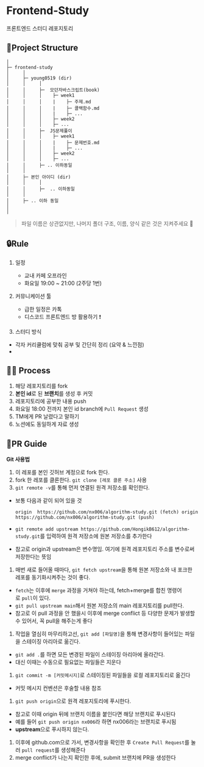 # Frontend-Study
프론트엔드 스터디 레포지토리

## 📁Project Structure


```
│
├─ frontend-study
│     │
│     ├─ young0519 (dir)
│     │     │
│     │     ├─  모던자바스크립트(book)
│     │     │    ├─ week1
│     │     │    |    ├─ 주제.md
│     │     │    |    ├─ 콜백함수.md
│     │     │    |    ├─ ...
│     │     │    ├─ week2
│     │     │    ├─ ...
│     │     ├─  JS문제풀이
│     │     │    ├─ week1
│     │     │    |    ├─ 문제번호.md
│     │     │    |    ├─ ...
│     │     │    ├─ week2
│     │     │    ├─ ...
│     │     ├─ .. 이하동일
│     │
│     ├─ 본인 아이디 (dir)
│     │     │
│     │     ├─  .. 이하동일
│     │
│     ├─ .. 이하 동일
│
│
```

> 파일 이름은 상관없지만, 나머지 폴더 구조, 이름, 양식 같은 것은 지켜주세요 🙏
> 

## 🔒Rule


1. 일정 
    - 교내 카페 오프라인
    - 화요일 19:00 ~ 21:00 (2주당 1번)
2. 커뮤니케이션 툴
    - 급한 일정은 카톡
    - 디스코드 프론트엔드 방 활용하기 ❗

3. 스터디 방식

- 각자 커리큘럼에 맞춰 공부 및 간단히 정리 (요약 & 느낀점)
- 

## 👨‍💻 Process


1. 해당 레포지토리를 fork
2. **본인 id**로 된 **브랜치**를 생성 후 커밋
3. 레포지토리에 공부한 내용 push
4. 화요일 18:00 전까지 본인 id branch에 `Pull Request` 생성
5. TM에게 PR 날렸다고 말하기
6. 노션에도 동일하게 자료 생성

## 📄PR Guide


**Git 사용법**

1. 이 레포를 본인 깃허브 계정으로 fork 한다.
2. fork 한 레포를 클론한다. `git clone [레포 클론 주소]` 사용
3. `git remote -v`를 통해 먼저 연결된 원격 저장소를 확인한다.
- 보통 다음과 같이 되어 있을 것
    
    `origin  https://github.com/nx006/algorithm-study.git (fetch)
    origin  https://github.com/nx006/algorithm-study.git (push)`
    
- `git remote add upstream https://github.com/HongikB612/algorithm-study.git`를 입력하여 원격 저장소에 원본 저장소를 추가한다
- 참고로 origin과 upstream은 변수명임. 여기에 원격 레포지토리 주소를 변수로써 저장한다는 뜻임
1. 매번 새로 들어올 때마다, `git fetch upstream`을 통해 원본 저장소와 내 포크한 레포를 동기화시켜주는 것이 좋다.
- `fetch`는 이후에 `merge` 과정을 거쳐야 하는데, fetch+merge를 합친 명령어로 `pull`이 있다.
- `git pull upstream main`해서 원본 저장소의 main 레포지토리를 pull한다.
- 참고로 이 pull 과정을 안 했을시 이후에 merge conflict 등 다양한 문제가 발생할 수 있어서, 꼭 pull을 해주는게 좋다
1. 작업을 열심히 마무리하고선, `git add [파일명]`을 통해 변경사항이 들어있는 파일을 스테이징 아리아로 옮긴다.
- `git add .`를 하면 모든 변경된 파일이 스테이징 아리아에 올라간다.
- 대신 이때는 수동으로 필요없는 파일들은 지운다
1. `git commit -m [커밋메시지]`로 스테이징된 파일들을 로컬 레포지토리로 옮긴다
- 커밋 메시지 컨벤션은 후술할 내용 참조
1. `git push origin`으로 원격 레포지토리에 푸시한다.
- 참고로 이때 origin 뒤에 브랜치 이름을 붙인다면 해당 브랜치로 푸시된다
- 예를 들어 `git push origin nx006`라 하면 nx006라는 브랜치로 푸시됨
- **upstream**으로 푸시하지 않는다.
1. 이후에 github.com으로 가서, 변경사항을 확인한 후 `Create Pull Request`를 눌러 `pull request`를 생성해준다
2. merge conflict가 나는지 확인한 후에, submit 브랜치에 PR을 생성한다
